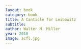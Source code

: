 ```yaml
---
layout: book
category: book
title: A Canticle for Leibowitz
subtitle: 
author: Walter M. Miller
year: 2010
image: acfl.jpg
---
```

